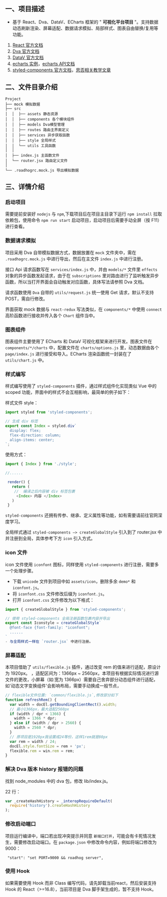 ## 一、项目描述

- 基于 React、Dva、DataV、ECharts 框架的 " **可视化平台项目** "。支持数据动态刷新渲染、屏幕适配、数据请求模拟、局部样式、图表自由替换/复用等功能。

1.  [React 官方文档](https://react.docschina.org/docs/introducing-jsx.html)
2.  [Dva 官方文档](https://dvajs.com/guide/)
3.  [DataV 官方文档](http://datav-react.jiaminghi.com/guide/)
4.  [echarts 实例](https://echarts.apache.org/examples/zh/index.html)，[echarts API文档](https://echarts.apache.org/zh/api.html#echarts)
5.  [styled-components 官方文档](https://styled-components.com/)，[思否相关教学文章](https://segmentfault.com/a/1190000014682665)

## 二、文件目录介绍

```shell
Project
├── mock 模拟数据
├── src
│  │  ├── assets 静态资源
│  │  ├── components 各个模块组件
│  │  ├── models Dva模型管理
│  │  ├── routes 路由主界面定义
│  │  ├── services 异步获取函数
│  │  ├── style 全局样式
│  │  └── utils 工具函数
│  │
│  ├── index.js 主函数文件
│  └── router.jsx 路由定义文件
│
└── .roadhogrc.mock.js 导出模拟数据
```

## 三、详情介绍

### 启动项目

需要提前安装好 `nodejs` 与 `npm`,下载项目后在项目主目录下运行 `npm install` 拉取依赖包，使用命令 `npm run start` 启动项目，启动项目后需要手动全屏（按 F11）进行查看。

### 数据请求模拟

项目采用 Dva 自带模拟数据方式，数据放置在 `mock` 文件夹中，需在 `.roadhogrc.mock.js` 中进行导出，然后在主文件 `index.js` 中进行注册。

接口 Api 请求函数写在 `services/index.js` 中，并由 `models/*` 文件里 `effects` 对象的异步函数发起请求，由于在 `subscriptions` 里对路由进行了监听触发异步函数，所以当打开界面会自动触发对应函数，具体写法请参照 Dva 文档。

请求函数使用 `Dva` 自带的 `utils/request.js` 统一使用 Get 请求，默认不支持 POST，需自行修改。

界面获取 mock 数据与 `react-redux` 写法类似，在 `components/*` 中使用 `connect` 高阶函数进行接收并传入各个 `Chart` 组件当中。

### 图表组件

图表组件主要使用了 ECharts 和 DataV 可视化框架来进行开发。图表文件在 `components/*/charts` 中，配置文件在 `charts/options.js` 里，动态数据由各个 `page/index.js` 进行接受和导入。ECharts 渲染函数统一封装在了 `utils/chart.js` 中。

### 样式编写

样式编写使用了 `styled-components` 插件，通过样式组件化实现类似 Vue 中的 scoped 功能，界面中的样式不会互相影响，最简单的例子如下：

样式文件 style：

```js
import styled from 'styled-components';

// 生成 div 标签
export const Index = styled.div`
  display: flex;
  flex-direction: column;
  align-items: center;
`;
```

使用方式：

```js
import { Index } from './style';

//......

 render() {
   return (
    //  编译之后内容被 div 标签包裹
     <Index> 内容 </Index>
   )
 }
```
`styled-components` 还拥有传参、继承、定义属性等功能，如有需要请前往官网深度学习。

全局样式通过 `styled-components —> createGlobalStyle` 引入到了 router.jsx 中并注册到全局，具体参考下方 `icon` 引入方式。

### icon 文件

icon 文件使用 `iconfont` 图标，同样使用 `styled-components` 进行注册，需要多一个处理步骤。

- 下载 `unicode` 文件到项目中如 `assets/icon`，删除多余 `demo*` 和 `iconfont.js`。
- 将 `iconfont.css` 文件修改后缀为 `iconfont.js`。
- 打开 `iconfont.css` 文件修改为以下格式：

```js
import { createGlobalStyle } from 'styled-components';

// 使用 styled-components 全局注册函数包裹内容并导出
export const Iconstyle = createGlobalStyle`
  @font-face {font-family: "iconfont";
  ......
`
- 与全局样式一样在 `router.jsx` 中进行注册。
```

### 屏幕适配

本项目借助了 `utils/flexible.js` 插件，通过改变 rem 的值来进行适配，原设计为 1920px。 ，适配区间为：1366px ~ 2560px，本项目有根据实际情况进行源文件的更改，小屏幕（如:宽为 1366px）需要自己舍弃部分动态组件进行适配，如'动态文字变换组件'会影响布局，需要手动换成一般节点，

```js
// flexible文件位置: `common/flexible.js`,修改部分如下
function refreshRem() {
  var width = docEl.getBoundingClientRect().width;
  // 最小1366px，最大适配2560px
  if (width / dpr < 1366) {
    width = 1366 * dpr;
  } else if (width / dpr > 2560) {
    width = 2560 * dpr;
  }
  // 原项目是1920px我设置成24等份，这样1rem就是80px
  var rem = width / 24;
  docEl.style.fontSize = rem + 'px';
  flexible.rem = win.rem = rem;
}
```

### 解决 Dva 版本 history 报错的问题

找到 node_modules 中的 dva 包，修改 lib/index.js。

22 行：

```js
var _createHashHistory = _interopRequireDefault(
  require('history').createHashHistory
);
```

### 修改启动端口

项目运行编译中，端口若出现冲突提示并同意 `新端口打开`，可能会有卡死情况发生，需要修改启动端口。在 `package.json` 中修改命令内容，例如将端口修改为9000：

```shell
 "start": "set PORT=9000 && roadhog server",
```

### 使用 Hook

如果需要使用 Hook 而非 Class 编写代码，请先卸载当前react，然后安装支持 Hook 的 React（>=16.8），当前项目是 Dva 脚手架生成的，暂不支持 Hook。